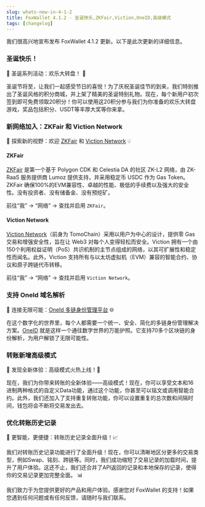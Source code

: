 ```yaml
---
slug: whats-new-in-4-1-2
title: FoxWallet 4.1.2 - 圣诞快乐,ZKFair,Viction,OneID,高级模式
tags: [changelog]
---
```


我们很高兴地宣布发布 FoxWallet 4.1.2 更新。以下是此次更新的详细信息。
<!--truncate-->

### 圣诞快乐！
🎄 圣诞系列活动：欢乐大转盘！ 🎁  

圣诞节将至，让我们一起感受节日的喜悦！为了庆祝圣诞佳节的到来，我们特别推出了圣诞风格的积分商城，并上架了精美的圣诞特别礼物。现在，每个新用户初次签到即可免费领取20积分！你可以使用这20积分参与我们为你准备的欢乐大转盘游戏，奖品包括积分、USDT等丰厚大奖等你来拿。

### 新网络加入：ZKFair 和 Viction Network
💫 探索新的视野：欢迎 [ZKFair](https://zkfair.io/) 和 [Viction Network](https://www.viction.xyz/) 💡

#### ZKFair
[ZKFair](https://zkfair.io/) 是第一个基于 Polygon CDK 和 Celestia DA 的社区 ZK-L2 网络，由 ZK-RaaS 服务提供商 Lumoz 提供支持，并采用稳定币 USDC 作为 Gas Token。ZKFair 确保100%的EVM兼容性、卓越的性能、极低的手续费以及强大的安全性。没有投资者、没有储备金、没有预挖矿。  

前往“我” -> “网络” -> 查找并启用 `ZKFair`。

#### Viction Network
[Viction Network](https://www.viction.xyz/)（前身为 TomoChain）采用以用户为中心的设计，提供零 Gas 交易和增强安全性，旨在让 Web3 对每个人变得轻松而安全。Viction 拥有一个由150个利用权益证明（PoS）共识机制的主节点组成的网络，以其可扩展性和稳定性而闻名。此外，Viction 支持所有与以太坊虚拟机（EVM）兼容的智能合约、协议和原子跨链代币转移。  

前往“我” -> “网络” -> 查找并启用 `Viction Network`。

### 支持 OneId 域名解析
🔗 连接无限可能：[OneId 多链身份管理平台](https://www.oneid.xyz/) 🌐  

在这个数字化的世界里，每个人都需要一个统一、安全、简化的多链身份管理解决方案。[OneID](https://www.oneid.xyz/) 就是这样一个通往数字世界的万能护照。它支持70多个区块链的身份解析，为用户解锁了无限可能性。

### 转账新增高级模式
💸 发现全新体验：高级模式火热上线！💼  

现在，我们为你带来转账的全新体验——高级模式！现在，你可以享受文本和16进制两种格式的自定义Data功能，通过这个功能，你甚至可以铭文或调用智能合约。此外，我们还加入了支持重复转账功能，你可以设置重复的总次数和间隔时间，钱包将会不断将交易发出去。

### 优化转账历史记录
🔄 更智能，更便捷：转账历史记录全面升级！📈  

我们对转账历史记录功能进行了全面升级！现在，你可以清晰地区分更多的交易类型，例如Swap、铭刻、跨链等。同时，我们成功缩短了交易记录的加载时间，提升了用户体验。这还不止，我们还合并了API返回的记录和本地保存的记录，使得你的交易记录更加完整全面。 📊  

我们致力于为您提供更好的产品和用户体验。感谢您对 FoxWallet 的支持！如果您遇到任何问题或有任何反馈，请随时与我们联系。
